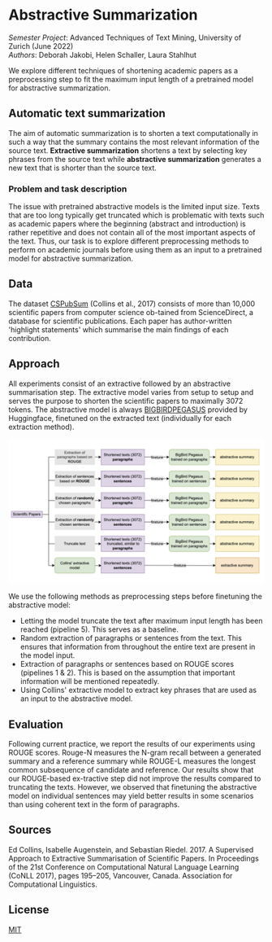 # Abstractive Summarization

*Semester Project*: Advanced Techniques of Text Mining, University of Zurich (June 2022) <br>
*Authors*: Deborah Jakobi, Helen Schaller, Laura Stahlhut

We explore different techniques of shortening academic papers as a preprocessing step to fit the maximum input length
of a pretrained model for abstractive summarization.

## Automatic text summarization
The aim of automatic summarization is to shorten a text computationally in such a way that the summary contains the most
relevant information of the source text.
**Extractive summarization** shortens a text by selecting key phrases from the source text while
**abstractive summarization** generates a new text that is shorter than the source text.
<br>
### Problem and task description
The issue with pretrained abstractive models is the limited input size. Texts that are too long typically get truncated 
which is problematic with texts such as academic papers where the beginning (abstract and introduction) is rather 
repetitive and does not contain all of the most important aspects of the text. Thus, our task is to explore different 
preprocessing methods to perform on academic journals before using them as an input to a pretrained model for abstractive 
summarization.

## Data
The dataset [CSPubSum](https://aclanthology.org/K17-1021) (Collins et al., 2017) consists of more than
10,000 scientific papers from computer science ob-tained from ScienceDirect, a database for scientific
publications. Each paper has author-written 'highlight statements' which summarise the main findings of each 
contribution.

## Approach
All experiments consist of an extractive followed
by an abstractive summarisation step. The extractive model varies from setup to setup and serves
the purpose to shorten the scientific papers to maximally 3072 tokens. The abstractive model is always 
[BIGBIRDPEGASUS](https://huggingface.co/google/bigbird-pegasus-large-arxiv) provided by Huggingface, 
finetuned on the extracted text (individually for each extraction method). <br><br>
![Drag Racing](images/summarization_models.png)

We use the following methods as preprocessing steps before finetuning the abstractive model: 
- Letting the model truncate the text after maximum input length has been reached (pipeline 5). This serves as a baseline.
- Random extraction of paragraphs or sentences from the text. This ensures that information from throughout the entire text
are present in the model input. 
- Extraction of paragraphs or sentences based on ROUGE scores (pipelines 1 & 2). This is based on the assumption that 
important information will be mentioned repeatedly. 
- Using Collins' extractive model to extract key phrases that are used as an input to the abstractive model.



## Evaluation
Following current practice, we report the results of
our experiments using ROUGE scores. Rouge-N measures the N-gram recall between a generated
summary and a reference summary while ROUGE-L measures the longest common subsequence of
candidate and reference. 
Our results show that our ROUGE-based ex-tractive step did not improve the results compared
to truncating the texts. However, we observed that finetuning the abstractive model on individual sentences may yield 
better results in some scenarios than using coherent text in the form of paragraphs.

## Sources
Ed Collins, Isabelle Augenstein, and Sebastian Riedel. 2017. A Supervised Approach to Extractive Summarisation of Scientific Papers. In Proceedings of the 21st Conference on Computational Natural Language Learning (CoNLL 2017), pages 195–205, Vancouver, Canada. Association for Computational Linguistics.

## License
[MIT](https://choosealicense.com/licenses/mit/)